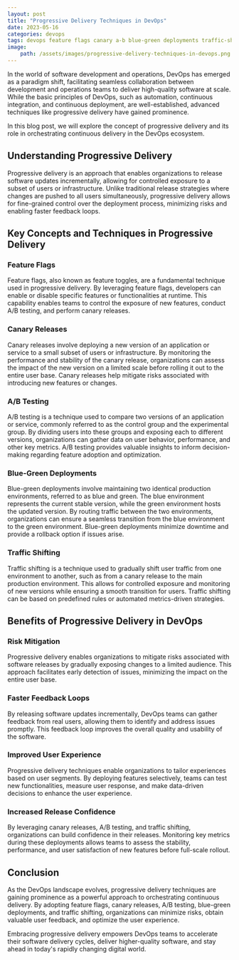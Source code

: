 ```yaml
---
layout: post
title: "Progressive Delivery Techniques in DevOps"
date: 2023-05-16
categories: devops
tags: devops feature flags canary a-b blue-green deployments traffic-shifting
image:
    path: /assets/images/progressive-delivery-techniques-in-devops.png
---
```


In the world of software development and operations, DevOps has emerged as a paradigm shift, facilitating seamless collaboration between development and operations teams to deliver high-quality software at scale. While the basic principles of DevOps, such as automation, continuous integration, and continuous deployment, are well-established, advanced techniques like progressive delivery have gained prominence. 

In this blog post, we will explore the concept of progressive delivery and its role in orchestrating continuous delivery in the DevOps ecosystem.

## Understanding Progressive Delivery

Progressive delivery is an approach that enables organizations to release software updates incrementally, allowing for controlled exposure to a subset of users or infrastructure. Unlike traditional release strategies where changes are pushed to all users simultaneously, progressive delivery allows for fine-grained control over the deployment process, minimizing risks and enabling faster feedback loops.

## Key Concepts and Techniques in Progressive Delivery

### Feature Flags

Feature flags, also known as feature toggles, are a fundamental technique used in progressive delivery. By leveraging feature flags, developers can enable or disable specific features or functionalities at runtime. This capability enables teams to control the exposure of new features, conduct A/B testing, and perform canary releases.

### Canary Releases

Canary releases involve deploying a new version of an application or service to a small subset of users or infrastructure. By monitoring the performance and stability of the canary release, organizations can assess the impact of the new version on a limited scale before rolling it out to the entire user base. Canary releases help mitigate risks associated with introducing new features or changes.

### A/B Testing

A/B testing is a technique used to compare two versions of an application or service, commonly referred to as the control group and the experimental group. By dividing users into these groups and exposing each to different versions, organizations can gather data on user behavior, performance, and other key metrics. A/B testing provides valuable insights to inform decision-making regarding feature adoption and optimization.

### Blue-Green Deployments

Blue-green deployments involve maintaining two identical production environments, referred to as blue and green. The blue environment represents the current stable version, while the green environment hosts the updated version. By routing traffic between the two environments, organizations can ensure a seamless transition from the blue environment to the green environment. Blue-green deployments minimize downtime and provide a rollback option if issues arise.

### Traffic Shifting

Traffic shifting is a technique used to gradually shift user traffic from one environment to another, such as from a canary release to the main production environment. This allows for controlled exposure and monitoring of new versions while ensuring a smooth transition for users. Traffic shifting can be based on predefined rules or automated metrics-driven strategies.

## Benefits of Progressive Delivery in DevOps

### Risk Mitigation

Progressive delivery enables organizations to mitigate risks associated with software releases by gradually exposing changes to a limited audience. This approach facilitates early detection of issues, minimizing the impact on the entire user base.

### Faster Feedback Loops

By releasing software updates incrementally, DevOps teams can gather feedback from real users, allowing them to identify and address issues promptly. This feedback loop improves the overall quality and usability of the software.

### Improved User Experience

Progressive delivery techniques enable organizations to tailor experiences based on user segments. By deploying features selectively, teams can test new functionalities, measure user response, and make data-driven decisions to enhance the user experience.

### Increased Release Confidence

By leveraging canary releases, A/B testing, and traffic shifting, organizations can build confidence in their releases. Monitoring key metrics during these deployments allows teams to assess the stability, performance, and user satisfaction of new features before full-scale rollout.

## Conclusion

As the DevOps landscape evolves, progressive delivery techniques are gaining prominence as a powerful approach to orchestrating continuous delivery. By adopting feature flags, canary releases, A/B testing, blue-green deployments, and traffic shifting, organizations can minimize risks, obtain valuable user feedback, and optimize the user experience. 

Embracing progressive delivery empowers DevOps teams to accelerate their software delivery cycles, deliver higher-quality software, and stay ahead in today's rapidly changing digital world.
